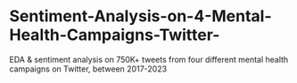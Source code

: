 # Sentiment-Analysis-on-4-Mental-Health-Campaigns-Twitter-
EDA &amp; sentiment analysis on 750K+ tweets from four different mental health campaigns on Twitter, between 2017-2023
